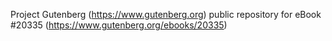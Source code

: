 Project Gutenberg (https://www.gutenberg.org) public repository for eBook #20335 (https://www.gutenberg.org/ebooks/20335)
